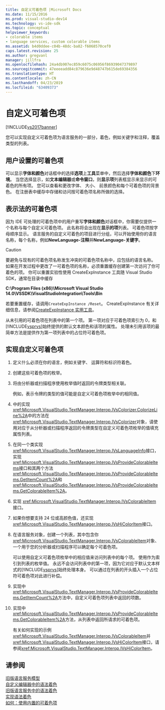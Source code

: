 ```yaml
---
title: 自定义可着色项 |Microsoft Docs
ms.date: 11/15/2016
ms.prod: visual-studio-dev14
ms.technology: vs-ide-sdk
ms.topic: conceptual
helpviewer_keywords:
- colorable items
- language services, custom colorable items
ms.assetid: b4d0ddee-c04b-48dc-ba82-f6068570cef0
caps.latest.revision: 25
ms.author: gregvanl
manager: jillfra
ms.openlocfilehash: 24a4db907ec859c6075c06956f86939047379897
ms.sourcegitcommit: 47eeeeadd84c879636e9d48747b615de69384356
ms.translationtype: HT
ms.contentlocale: zh-CN
ms.lasthandoff: 04/23/2019
ms.locfileid: "63409373"
---
```

# <a name="custom-colorable-items"></a>自定义可着色项
[!INCLUDE[vs2017banner](../../includes/vs2017banner.md)]

您可以实现自定义可着色项为语言服务的一部分，着色，例如关键字和注释，覆盖类型的列表。  
  
## <a name="user-settings-of-colorable-items"></a>用户设置的可着色项  
 可以显示**字体和颜色**对话框中的选择**选项**上**工具**菜单中，然后选择**字体和颜色**下**环境**。 当您选择显示，如**文本编辑器**或**命令窗口**，则**显示项**列表框显示来显示的可着色的所有项。 您可以查看和更改字体、 大小、 前景颜色和每个可着色项的背景色。 在注册表中缓存中存储和访问按可着色项名称所做的选择。  
  
## <a name="presentation-of-colorable-items"></a>表示法的可着色项  
 因为 IDE 可处理的可着色项中的用户重写**字体和颜色**对话框中，你需要仅提供一个名称与每个自定义可着色项。 此名称将会出现在**显示的项**列表。 可着色项按字母顺序显示。 语言服务的自定义可着色的项目进行分组，可以开始使用你的语言名称，每个名称，例如**NewLanguage-注释**并**NewLanguage-关键字**。  
  
> [!CAUTION]
> 要避免与现有的可着色项名称发生冲突的可着色项名称中，应包括的语言名称。 如果在开发过程中更改了一可着色项的名称，必须重置缓存创建第一次访问了你可着色的项。 你可以重置实验性使用 CreateExpInstance 工具随 Visual Studio SDK，通常在目录中缓存  
>   
> **C:\Program Files (x86)\Microsoft Visual Studio 14.0\VSSDK\VisualStudioIntegration\Tools\Bin**  
>   
> 若要重置缓存，请调用`CreateExpInstance /Reset`。 CreateExpInstance 有关详细信息，请参阅[CreateExpInstance 实用工具](../../extensibility/internals/createexpinstance-utility.md)。  
  
 从未引用的可着色项在列表中的第一个项。 第一项对应于可着色项索引为 0，和[!INCLUDE[vsprvs](../../includes/vsprvs-md.md)]始终提供的默认文本颜色和该项的属性。 处理未引用该项的最简单方法是提供作为第一项列表中的占位符可着色项。  
  
## <a name="implementing-custom-colorable-items"></a>实现自定义可着色项  
  
1. 定义什么必须在你的语言，例如关键字、 运算符和标识符着色。  
  
2. 创建这些可着色项的枚举。  
  
3. 将由分析器或扫描程序使用枚举值时返回的令牌类型相关联。  
  
    例如，表示令牌的类型的值可能是自定义可着色项枚举中的相同值。  
  
4. 中的实现<xref:Microsoft.VisualStudio.TextManager.Interop.IVsColorizer.ColorizeLine%2A>中的方法在<xref:Microsoft.VisualStudio.TextManager.Interop.IVsColorizer>对象，请使用对应于从分析器或扫描程序返回的令牌类型在自定义可着色项枚举的值填充属性列表。  
  
5. 在同一个类实现<xref:Microsoft.VisualStudio.TextManager.Interop.IVsLanguageInfo>接口，实现<xref:Microsoft.VisualStudio.TextManager.Interop.IVsProvideColorableItems>接口和其两个方法<xref:Microsoft.VisualStudio.TextManager.Interop.IVsProvideColorableItems.GetItemCount%2A>和<xref:Microsoft.VisualStudio.TextManager.Interop.IVsProvideColorableItems.GetColorableItem%2A>。  
  
6. 实现 <xref:Microsoft.VisualStudio.TextManager.Interop.IVsColorableItem> 接口。  
  
7. 如果你想要支持 24 位或高颜色值，还实现<xref:Microsoft.VisualStudio.TextManager.Interop.IVsHiColorItem>接口。  
  
8. 在语言服务对象，创建一个列表，其中包含你<xref:Microsoft.VisualStudio.TextManager.Interop.IVsColorableItem>对象、 一个用于您的分析器或扫描程序可以确定每个可着色项。  
  
    可以使用自定义可着色项枚举中的相应值来访问列表中的每个项。 使用作为索引到列表的枚举值。 永远不会访问列表中的第一项，因为它对应于默认文本样式的[!INCLUDE[vsprvs](../../includes/vsprvs-md.md)]始终处理本身。 可以通过在列表的开头插入一个占位符可着色项对此进行补偿。  
  
9. 实现中<xref:Microsoft.VisualStudio.TextManager.Interop.IVsProvideColorableItems.GetItemCount%2A>方法中，自定义可着色项列表中返回的项数。  
  
10. 实现中<xref:Microsoft.VisualStudio.TextManager.Interop.IVsProvideColorableItems.GetColorableItem%2A>方法，从列表中返回所请求的可着色项。  
  
    有关如何实现的示例<xref:Microsoft.VisualStudio.TextManager.Interop.IVsColorableItem>并<xref:Microsoft.VisualStudio.TextManager.Interop.IVsHiColorItem>接口，请参阅<xref:Microsoft.VisualStudio.TextManager.Interop.IVsHiColorItem>。  
  
## <a name="see-also"></a>请参阅  
 [旧版语言服务模型](../../extensibility/internals/model-of-a-legacy-language-service.md)   
 [自定义编辑器中的语法着色](../../extensibility/syntax-coloring-in-custom-editors.md)   
 [旧版语言服务中的语法着色](../../extensibility/internals/syntax-coloring-in-a-legacy-language-service.md)   
 [实现语法着色](../../extensibility/internals/implementing-syntax-coloring.md)   
 [如何：使用内置的可着色项](../../extensibility/internals/how-to-use-built-in-colorable-items.md)
